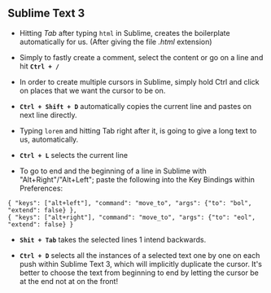 ## Sublime Text 3

- Hitting *Tab* after typing `html` in Sublime, creates the boilerplate automatically for us. (After giving the file *.html* extension)

- Simply to fastly create a comment, select the content or go on a line and hit **`Ctrl + /`**

- In order to create multiple cursors in Sublime, simply hold Ctrl and click on places that we want the cursor to be on.

- **`Ctrl + Shift + D`** automatically copies the current line and pastes on next line directly.

- Typing `lorem` and hitting Tab right after it, is going to give a long text to us, automatically.

- **`Ctrl + L`** selects the current line 

- To go to end and the beginning of a line in Sublime with "Alt+Right"/"Alt+Left"; paste the following into the Key Bindings within Preferences:
```
{ "keys": ["alt+left"], "command": "move_to", "args": {"to": "bol", "extend": false} },
{ "keys": ["alt+right"], "command": "move_to", "args": {"to": "eol", "extend": false} }
```

- **`Shit + Tab`** takes the selected lines 1 intend backwards.

- **`Ctrl + D`** selects all the instances of a selected text one by one on each push within Sublime Text 3, which will implicitly duplicate the cursor. It's better to choose the text from beginning to end by letting the cursor be at the end not at on the front!